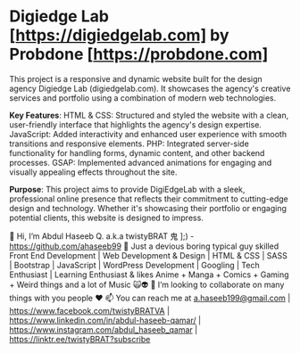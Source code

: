 # Digiedge Lab [https://digiedgelab.com] by Probdone [https://probdone.com]
This project is a responsive and dynamic website built for the design agency Digiedge Lab (digiedgelab.com). It showcases the agency's creative services and portfolio using a combination of modern web technologies.

**Key Features**:
HTML & CSS: Structured and styled the website with a clean, user-friendly interface that highlights the agency's design expertise.
JavaScript: Added interactivity and enhanced user experience with smooth transitions and responsive elements.
PHP: Integrated server-side functionality for handling forms, dynamic content, and other backend processes.
GSAP: Implemented advanced animations for engaging and visually appealing effects throughout the site.

**Purpose**:
This project aims to provide DigiEdgeLab with a sleek, professional online presence that reflects their commitment to cutting-edge design and technology. Whether it's showcasing their portfolio or engaging potential clients, this website is designed to impress.

👋 Hi, I’m Abdul Haseeb Q. a.k.a twistyBRAT 鬼 ];) - https://github.com/ahaseeb99
👀 Just a devious boring typical guy skilled Front End Development | Web Development & Design | HTML & CSS | SASS | Bootstrap | JavaScript | WordPress Development | Googling | Tech Enthusiast | Learning Enthusiast & likes Anime + Manga + Comics + Gaming + Weird things and a lot of Music 🙀👽
💞️ I’m looking to collaborate on many things with you people ❤
📫 You can reach me at a.haseeb199@gmail.com | https://www.facebook.com/twistyBRATVA | https://www.linkedin.com/in/abdul-haseeb-qamar/ | https://www.instagram.com/abdul_haseeb_qamar | https://linktr.ee/twistyBRAT?subscribe
